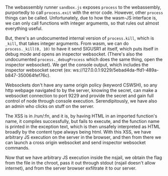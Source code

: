 The webassembly runner `sandbox.js` exposes `process` to the webassembly, purportedly to call `process.exit` with the error code. However, other `process` things can be called. Unfortunately, due to how the wasm-JS interface is, we can only call functions with integer arguments, so that rules out almost everything useful.

But, there's an undocumented internal version of `process.kill`, which is `_kill`, that takes integer arguments. From wasm, we can do `process._kill(0, 10)` to have it send SIGUSR1 at itself, which puts itself in debug mode and opens an inspector websocket. (There's also the undocumented `process._debugProcess` which does the same thing, open the inspector websocket). We get the console output, which includes the inspector websocket secret (ex: ws://127.0.0.1:9229/5ebad4da-ffd1-489a-b847-350064fef76c).

Websockets don't have any same origin policy (keyword CSWSH), so any http webpage navigated to by the server, knowing the secret, can make a websocket connection to port 9229 and provide the secret and gain full control of node through console execution. Serendipitously, we have also an admin who clicks on stuff on the server.

The XSS is in /run/:fn, and it is, by having HTML in an imported function's name, it compiles successfully, but fails to execute, and the function name is printed in the exception text, which is then unsafely interpreted as HTML broadly by the content type always being html. With this XSS, we have arbitrary JS execution on the server in the browser, and then from there we can launch a cross origin websocket and send inspector websocket commands.

Now that we have arbitrary JS execution inside the nsjail, we obtain the flag from the file in the chroot, pass it out through stdout (nsjail doesn't allow internet), and from the server browser exfiltrate it to our server.
